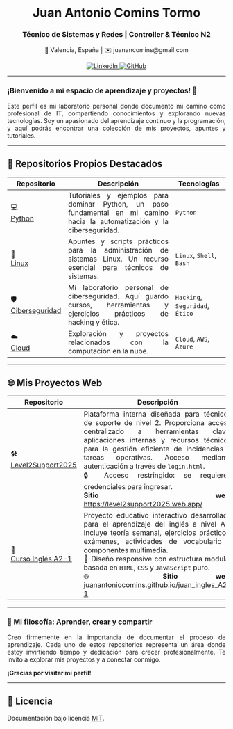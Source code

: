 <!DOCTYPE html>
<html lang="es">
<head>
</head>
<body>

<div align="center">
  <h1>Juan Antonio Comins Tormo</h1>
  <h3>Técnico de Sistemas y Redes | Controller & Técnico N2</h3>
  <p>
    📍 Valencia, España | ✉️ juanancomins@gmail.com
  </p>

  <p>
    <a href="https://www.linkedin.com/in/juan-comins-9222aa212/" target="_blank" rel="noopener noreferrer">
      <img src="https://img.shields.io/badge/LinkedIn-0077B5?style=for-the-badge&logo=linkedin&logoColor=white" alt="LinkedIn">
    </a>
    <a href="https://github.com/juanantoniocomins" target="_blank" rel="noopener noreferrer">
      <img src="https://img.shields.io/badge/GitHub-100000?style=for-the-badge&logo=github&logoColor=white" alt="GitHub">
    </a>
  </p>
</div>

<hr />

<h3>¡Bienvenido a mi espacio de aprendizaje y proyectos! 🚀</h3>

<p align="justify">
  Este perfil es mi laboratorio personal donde documento mi camino como profesional de IT, compartiendo conocimientos y explorando nuevas tecnologías. Soy un apasionado del aprendizaje continuo y la programación, y aquí podrás encontrar una colección de mis proyectos, apuntes y tutoriales.
</p>

<hr />

<h2>📂 Repositorios Propios Destacados</h2>

<table class="custom-table" aria-label="Repositorios destacados">
  <thead>
    <tr>
      <th>Repositorio</th>
      <th>Descripción</th>
      <th>Tecnologías</th>
    </tr>
  </thead>
  <tbody>
    <tr>
      <td>💻 <br /><a href="https://github.com/juanantoniocomins/python" target="_blank" rel="noopener noreferrer">Python</a></td>
      <td align="justify">Tutoriales y ejemplos para dominar Python, un paso fundamental en mi camino hacia la automatización y la ciberseguridad.</td>
      <td><code>Python</code></td>
    </tr>
    <tr>
      <td>🐧 <br /><a href="https://github.com/juanantoniocomins/linux" target="_blank" rel="noopener noreferrer">Linux</a></td>
      <td align="justify">Apuntes y scripts prácticos para la administración de sistemas Linux. Un recurso esencial para técnicos de sistemas.</td>
      <td><code>Linux</code>, <code>Shell</code>, <code>Bash</code></td>
    </tr>
    <tr>
      <td>🛡️ <br /><a href="https://github.com/juanantoniocomins/ciberseguridad" target="_blank" rel="noopener noreferrer">Ciberseguridad</a></td>
      <td align="justify">Mi laboratorio personal de ciberseguridad. Aquí guardo cursos, herramientas y ejercicios prácticos de hacking y ética.</td>
      <td><code>Hacking</code>, <code>Seguridad</code>, <code>Ético</code></td>
    </tr>
    <tr>
      <td>☁️ <br /><a href="https://github.com/juanantoniocomins/cloud-computing" target="_blank" rel="noopener noreferrer">Cloud</a></td>
      <td align="justify">Exploración y proyectos relacionados con la computación en la nube.</td>
      <td><code>Cloud</code>, <code>AWS</code>, <code>Azure</code></td>
    </tr>
  </tbody>
</table>

<hr />

<h2>🌐 Mis Proyectos Web</h2>

<table class="custom-table" aria-label="Proyectos web">
  <thead>
    <tr>
      <th>Repositorio</th>
      <th>Descripción</th>
      <th>Tecnologías</th>
    </tr>
  </thead>
  <tbody>
    <tr>
      <td>🛠️ <br /><a href="https://github.com/juanantoniocomins/level2support" target="_blank" rel="noopener noreferrer">Level2Support2025</a></td>
      <td align="justify">
        Plataforma interna diseñada para técnicos de soporte de nivel 2. Proporciona acceso centralizado a herramientas clave, aplicaciones internas y recursos técnicos para la gestión eficiente de incidencias y tareas operativas. Acceso mediante autenticación a través de <code>login.html</code>. <br/>🔒 Acceso restringido: se requieren credenciales para ingresar.<br />
        <strong>Sitio web:</strong> <a href="https://level2support2025.web.app/" target="_blank" rel="noopener noreferrer">https://level2support2025.web.app/</a>
      </td>
      <td><code>HTML5</code>, <code>CSS3</code>, <code>JavaScript</code>, <code>Firebase</code></td>
    </tr>
    <tr>
      <td>📘<br /><a href="https://github.com/juanantoniocomins/juan_ingles_A2-1" target="_blank" rel="noopener noreferrer">Curso Inglés A2-1</a></td>
      <td align="justify">
        Proyecto educativo interactivo desarrollado para el aprendizaje del inglés a nivel A2. Incluye teoría semanal, ejercicios prácticos, exámenes, actividades de vocabulario y componentes multimedia.<br/>
        📘 Diseño responsive con estructura modular basada en <code>HTML</code>, <code>CSS</code> y <code>JavaScript</code> puro.<br/>
        🌐 <strong>Sitio web:</strong> <a href="https://juanantoniocomins.github.io/juan_ingles_A2-1" target="_blank" rel="noopener noreferrer">juanantoniocomins.github.io/juan_ingles_A2-1</a>
      </td>
      <td><code>HTML5</code>, <code>CSS3</code>, <code>JavaScript</code>, <code>Github Pages</code></td>
    </tr>
  </tbody>
</table>

<hr />

<h3>🌱 Mi filosofía: Aprender, crear y compartir</h3>

<p align="justify">
  Creo firmemente en la importancia de documentar el proceso de aprendizaje. Cada uno de estos repositorios representa un área donde estoy invirtiendo tiempo y dedicación para crecer profesionalmente. Te invito a explorar mis proyectos y a conectar conmigo.
</p>

<p><strong>¡Gracias por visitar mi perfil!</strong></p>

<hr />

<h2>🧾 Licencia</h2>
<p>
  Documentación bajo licencia <a href="https://choosealicense.com/licenses/mit/" target="_blank" rel="noopener noreferrer">MIT</a>.
</p>

</body>
</html>

